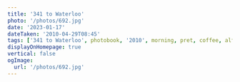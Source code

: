 ```yaml
---
title: '341 to Waterloo'
photo: '/photos/692.jpg'
date: '2023-01-17'
dateTaken: '2010-04-29T08:45'
tags: ['341 to Waterloo', photobook, '2010', morning, pret, coffee, alfresco, central london]
displayOnHomepage: true
vertical: false
ogImage:
  url: '/photos/692.jpg'
---
```


